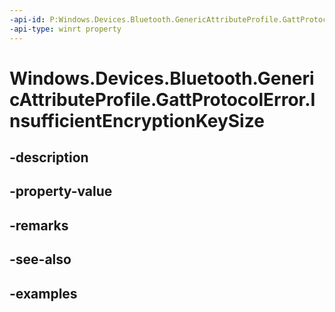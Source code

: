 ```yaml
---
-api-id: P:Windows.Devices.Bluetooth.GenericAttributeProfile.GattProtocolError.InsufficientEncryptionKeySize
-api-type: winrt property
---
```


<!-- Property syntax.
public byte InsufficientEncryptionKeySize { get; }
-->

# Windows.Devices.Bluetooth.GenericAttributeProfile.GattProtocolError.InsufficientEncryptionKeySize

## -description

## -property-value

## -remarks

## -see-also

## -examples

